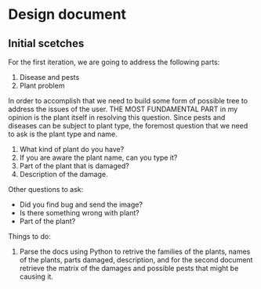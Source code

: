 # Design document

## Initial scetches

For the first iteration, we are going to address the following parts:
1. Disease and pests
2. Plant problem

In order to accomplish that we need to build some form of possible tree to address the issues of the user. THE MOST FUNDAMENTAL PART in my opinion is the plant itself in resolving this question. Since pests and diseases can be subject to plant type, the foremost question that we need to ask is the plant type and name.

1. What kind of plant do you have?
2. If you are aware the plant name, can you type it?
3. Part of the plant that is damaged?
4. Description of the damage.

Other questions to ask:
* Did you find bug and send the image?
* Is there something wrong with plant?
* Part of the plant?


Things to do:

1. Parse the docs using Python to retrive the families of the plants, names of the plants, parts damaged, description, and for the second document retrieve the matrix of the damages and possible pests that might be causing it.
